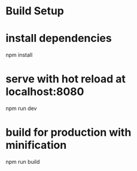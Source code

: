 # Build Setup
# install dependencies
npm install

# serve with hot reload at localhost:8080
npm run dev

# build for production with minification
npm run build
